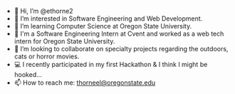 - 👋 Hi, I’m @ethorne2
- 👀 I’m interested in Software Engineering and Web Development.
- 🌱 I’m learning Computer Science at Oregon State University.
- 💼 I'm a Software Engineering Intern at Cvent and worked as a web tech intern for Oregon State University.
- 💞️ I’m looking to collaborate on specialty projects regarding the outdoors, cats or horror movies.
- 💻 I recently participated in my first Hackathon & I think I might be hooked...
- 📫 How to reach me: thorneel@oregonstate.edu

<!---
ethorne2/ethorne2 is a ✨ special ✨ repository because its `README.md` (this file) appears on your GitHub profile.
You can click the Preview link to take a look at your changes.
--->
